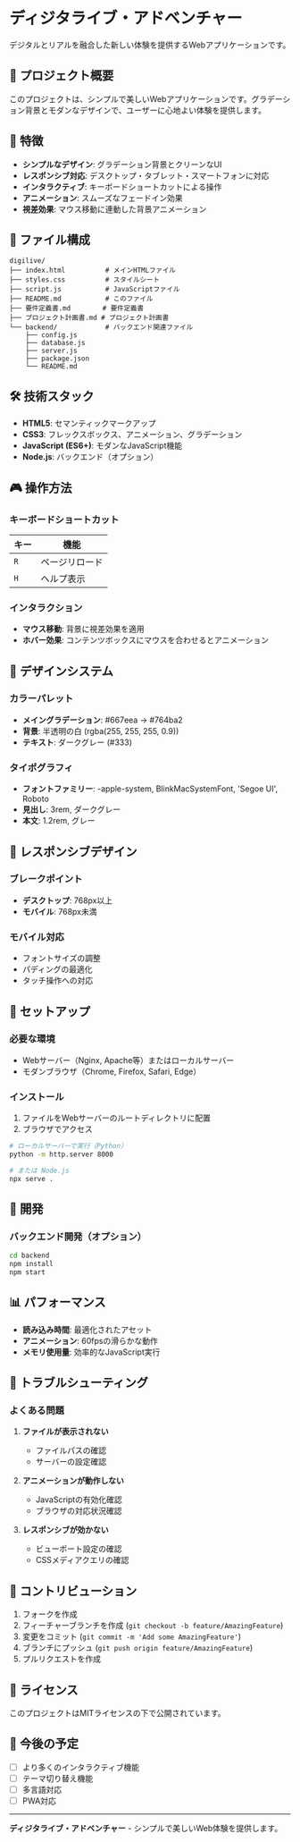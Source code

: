 # ディジタライブ・アドベンチャー

デジタルとリアルを融合した新しい体験を提供するWebアプリケーションです。

## 🎯 プロジェクト概要

このプロジェクトは、シンプルで美しいWebアプリケーションです。グラデーション背景とモダンなデザインで、ユーザーに心地よい体験を提供します。

## 🚀 特徴

- **シンプルなデザイン**: グラデーション背景とクリーンなUI
- **レスポンシブ対応**: デスクトップ・タブレット・スマートフォンに対応
- **インタラクティブ**: キーボードショートカットによる操作
- **アニメーション**: スムーズなフェードイン効果
- **視差効果**: マウス移動に連動した背景アニメーション

## 📁 ファイル構成

```
digilive/
├── index.html          # メインHTMLファイル
├── styles.css          # スタイルシート
├── script.js           # JavaScriptファイル
├── README.md           # このファイル
├── 要件定義書.md        # 要件定義書
├── プロジェクト計画書.md # プロジェクト計画書
└── backend/            # バックエンド関連ファイル
    ├── config.js
    ├── database.js
    ├── server.js
    ├── package.json
    └── README.md
```

## 🛠️ 技術スタック

- **HTML5**: セマンティックマークアップ
- **CSS3**: フレックスボックス、アニメーション、グラデーション
- **JavaScript (ES6+)**: モダンなJavaScript機能
- **Node.js**: バックエンド（オプション）

## 🎮 操作方法

### キーボードショートカット

| キー | 機能 |
|------|------|
| `R` | ページリロード |
| `H` | ヘルプ表示 |

### インタラクション

- **マウス移動**: 背景に視差効果を適用
- **ホバー効果**: コンテンツボックスにマウスを合わせるとアニメーション

## 🎨 デザインシステム

### カラーパレット

- **メイングラデーション**: #667eea → #764ba2
- **背景**: 半透明の白 (rgba(255, 255, 255, 0.9))
- **テキスト**: ダークグレー (#333)

### タイポグラフィ

- **フォントファミリー**: -apple-system, BlinkMacSystemFont, 'Segoe UI', Roboto
- **見出し**: 3rem, ダークグレー
- **本文**: 1.2rem, グレー

## 📱 レスポンシブデザイン

### ブレークポイント

- **デスクトップ**: 768px以上
- **モバイル**: 768px未満

### モバイル対応

- フォントサイズの調整
- パディングの最適化
- タッチ操作への対応

## 🚀 セットアップ

### 必要な環境

- Webサーバー（Nginx, Apache等）またはローカルサーバー
- モダンブラウザ（Chrome, Firefox, Safari, Edge）

### インストール

1. ファイルをWebサーバーのルートディレクトリに配置
2. ブラウザでアクセス

```bash
# ローカルサーバーで実行（Python）
python -m http.server 8000

# または Node.js
npx serve .
```

## 🔧 開発

### バックエンド開発（オプション）

```bash
cd backend
npm install
npm start
```

## 📊 パフォーマンス

- **読み込み時間**: 最適化されたアセット
- **アニメーション**: 60fpsの滑らかな動作
- **メモリ使用量**: 効率的なJavaScript実行

## 🐛 トラブルシューティング

### よくある問題

1. **ファイルが表示されない**
   - ファイルパスの確認
   - サーバーの設定確認

2. **アニメーションが動作しない**
   - JavaScriptの有効化確認
   - ブラウザの対応状況確認

3. **レスポンシブが効かない**
   - ビューポート設定の確認
   - CSSメディアクエリの確認

## 🤝 コントリビューション

1. フォークを作成
2. フィーチャーブランチを作成 (`git checkout -b feature/AmazingFeature`)
3. 変更をコミット (`git commit -m 'Add some AmazingFeature'`)
4. ブランチにプッシュ (`git push origin feature/AmazingFeature`)
5. プルリクエストを作成

## 📄 ライセンス

このプロジェクトはMITライセンスの下で公開されています。

## 🔮 今後の予定

- [ ] より多くのインタラクティブ機能
- [ ] テーマ切り替え機能
- [ ] 多言語対応
- [ ] PWA対応

---

**ディジタライブ・アドベンチャー** - シンプルで美しいWeb体験を提供します。